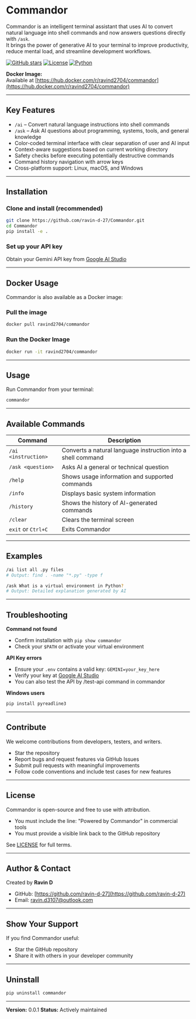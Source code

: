 # Commandor

Commandor is an intelligent terminal assistant that uses AI to convert natural language into shell commands and now answers questions directly with `/ask`.  
It brings the power of generative AI to your terminal to improve productivity, reduce mental load, and streamline development workflows.

[![GitHub stars](https://img.shields.io/github/stars/ravin-d-27/Commandor?style=social)](https://github.com/ravin-d-27/Commandor/stargazers)
[![License](https://img.shields.io/badge/License-Open%20Source%20with%20Attribution-blue.svg)](LICENSE)
[![Python](https://img.shields.io/badge/Python-3.6%2B-blue.svg)](https://python.org)

**Docker Image:**  
Available at [https://hub.docker.com/r/ravind2704/commandor](https://hub.docker.com/r/ravind2704/commandor)

---

## Key Features

- `/ai` – Convert natural language instructions into shell commands
- `/ask` – Ask AI questions about programming, systems, tools, and general knowledge
- Color-coded terminal interface with clear separation of user and AI input
- Context-aware suggestions based on current working directory
- Safety checks before executing potentially destructive commands
- Command history navigation with arrow keys
- Cross-platform support: Linux, macOS, and Windows

---

## Installation

### Clone and install (recommended)

```bash
git clone https://github.com/ravin-d-27/Commandor.git
cd Commandor
pip install -e .
````

### Set up your API key

Obtain your Gemini API key from [Google AI Studio](https://makersuite.google.com/app/apikey)

---

## Docker Usage

Commandor is also available as a Docker image:

### Pull the image

```bash
docker pull ravind2704/commandor
```

### Run the Docker Image

```bash
docker run -it ravind2704/commandor
```

---

## Usage

Run Commandor from your terminal:

```bash
commandor
```

---

## Available Commands

| Command             | Description                                                  |
| ------------------- | ------------------------------------------------------------ |
| `/ai <instruction>` | Converts a natural language instruction into a shell command |
| `/ask <question>`   | Asks AI a general or technical question                      |
| `/help`             | Shows usage information and supported commands               |
| `/info`             | Displays basic system information                            |
| `/history`          | Shows the history of AI-generated commands                   |
| `/clear`            | Clears the terminal screen                                   |
| `exit` or `Ctrl+C`  | Exits Commandor                                              |

---

## Examples

```bash
/ai list all .py files
# Output: find . -name "*.py" -type f

/ask What is a virtual environment in Python?
# Output: Detailed explanation generated by AI
```

---

## Troubleshooting

**Command not found**

* Confirm installation with `pip show commandor`
* Check your `$PATH` or activate your virtual environment

**API Key errors**

* Ensure your `.env` contains a valid key: `GEMINI=your_key_here`
* Verify your key at [Google AI Studio](https://makersuite.google.com/app/apikey)
* You can also test the API by /test-api command in commandor

**Windows users**

```bash
pip install pyreadline3
```

---

## Contribute

We welcome contributions from developers, testers, and writers.

* Star the repository
* Report bugs and request features via GitHub Issues
* Submit pull requests with meaningful improvements
* Follow code conventions and include test cases for new features

---

## License

Commandor is open-source and free to use with attribution.

* You must include the line: "Powered by Commandor" in commercial tools
* You must provide a visible link back to the GitHub repository

See [LICENSE](LICENSE) for full terms.

---

## Author & Contact

Created by **Ravin D**

* GitHub: [https://github.com/ravin-d-27](https://github.com/ravin-d-27)
* Email: [ravin.d3107@outlook.com](mailto:ravin.d3107@outlook.com)

---

## Show Your Support

If you find Commandor useful:

* Star the GitHub repository
* Share it with others in your developer community

---

## Uninstall

```bash
pip uninstall commandor
```

---

**Version:** 0.0.1
**Status:** Actively maintained

